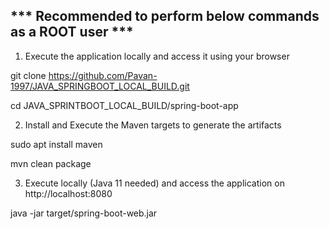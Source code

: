 *** Recommended to perform below commands as a ROOT user ***
----------------------------------------------------------------------------------------------


1. Execute the application locally and access it using your browser

git clone https://github.com/Pavan-1997/JAVA_SPRINGBOOT_LOCAL_BUILD.git

cd JAVA_SPRINTBOOT_LOCAL_BUILD/spring-boot-app



2. Install and Execute the Maven targets to generate the artifacts

sudo apt install maven

mvn clean package



3. Execute locally (Java 11 needed) and access the application on http://localhost:8080

java -jar target/spring-boot-web.jar
